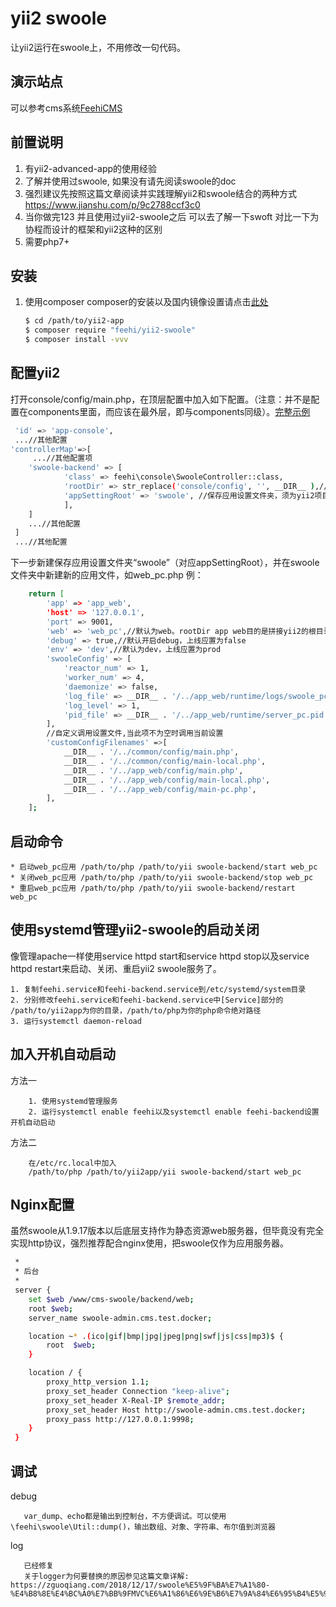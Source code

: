 yii2 swoole
===============================

让yii2运行在swoole上，不用修改一句代码。

 
演示站点
----------------
可以参考cms系统[FeehiCMS](http://www.github.com/liufee/cms)

前置说明
---------------
1. 有yii2-advanced-app的使用经验
2. 了解并使用过swoole, 如果没有请先阅读swoole的doc
3. 强烈建议先按照这篇文章阅读并实践理解yii2和swoole结合的两种方式
    https://www.jianshu.com/p/9c2788ccf3c0
4. 当你做完123 并且使用过yii2-swoole之后
    可以去了解一下swoft 对比一下为协程而设计的框架和yii2这种的区别
5. 需要php7+
 
安装
---------------
1. 使用composer
     composer的安装以及国内镜像设置请点击[此处](https://developer.aliyun.com/composer)
     
     ```bash
     $ cd /path/to/yii2-app
     $ composer require "feehi/yii2-swoole"
     $ composer install -vvv
     ```
 

配置yii2
-------------
打开console/config/main.php，在顶层配置中加入如下配置。（注意：并不是配置在components里面，而应该在最外层，即与components同级）。[完整示例](https://github.com/liufee/cms/blob/master/console/config/main.php)

```bash
 'id' => 'app-console',
 ...//其他配置
'controllerMap'=>[
     ...//其他配置项
    'swoole-backend' => [
            'class' => feehi\console\SwooleController::class,
            'rootDir' => str_replace('console/config', '', __DIR__ ),//yii2项目根路径
            'appSettingRoot' => 'swoole', //保存应用设置文件夹，须为yii2项目根路径
            ],
    ]
    ...//其他配置
 ]
 ...//其他配置
```
下一步新建保存应用设置文件夹“swoole”（对应appSettingRoot），并在swoole文件夹中新建新的应用文件，如web_pc.php
例：
```bash
	return [
        'app' => 'app_web',
        'host' => '127.0.0.1',
        'port' => 9001,
        'web' => 'web_pc',//默认为web。rootDir app web目的是拼接yii2的根目录，如果你的应用为basic，那么app为空即可。
        'debug' => true,//默认开启debug，上线应置为false
        'env' => 'dev',//默认为dev，上线应置为prod
        'swooleConfig' => [
            'reactor_num' => 1,
            'worker_num' => 4,
            'daemonize' => false,
            'log_file' => __DIR__ . '/../app_web/runtime/logs/swoole_pc.log',
            'log_level' => 1,
            'pid_file' => __DIR__ . '/../app_web/runtime/server_pc.pid',
        ],
        //自定义调用设置文件,当此项不为空时调用当前设置
        'customConfigFilenames' =>[
            __DIR__ . '/../common/config/main.php',
            __DIR__ . '/../common/config/main-local.php',
            __DIR__ . '/../app_web/config/main.php',
            __DIR__ . '/../app_web/config/main-local.php',
            __DIR__ . '/../app_web/config/main-pc.php',
        ],
    ];
```


启动命令
-------------
    * 启动web_pc应用 /path/to/php /path/to/yii swoole-backend/start web_pc
    * 关闭web_pc应用 /path/to/php /path/to/yii swoole-backend/stop web_pc
    * 重启web_pc应用 /path/to/php /path/to/yii swoole-backend/restart web_pc
    
    
使用systemd管理yii2-swoole的启动关闭
---------------------------
像管理apache一样使用service httpd start和service httpd stop以及service httpd restart来启动、关闭、重启yii2 swoole服务了。

    1. 复制feehi.service和feehi-backend.service到/etc/systemd/system目录
    2. 分别修改feehi.service和feehi-backend.service中[Service]部分的 /path/to/yii2app为你的目录，/path/to/php为你的php命令绝对路径
    3. 运行systemctl daemon-reload

    
加入开机自动启动
---------------------------   
 
   方法一 
   
        1. 使用systemd管理服务
        2. 运行systemctl enable feehi以及systemctl enable feehi-backend设置开机自动启动
        
   方法二
   
        在/etc/rc.local中加入
        /path/to/php /path/to/yii2app/yii swoole-backend/start web_pc
  

Nginx配置
-------------
虽然swoole从1.9.17版本以后底层支持作为静态资源web服务器，但毕竟没有完全实现http协议，强烈推荐配合nginx使用，把swoole仅作为应用服务器。

```bash
 *
 * 后台
 *
 server {
    set $web /www/cms-swoole/backend/web;
    root $web;
    server_name swoole-admin.cms.test.docker;

    location ~* .(ico|gif|bmp|jpg|jpeg|png|swf|js|css|mp3)$ {
        root  $web;
    }

    location / {
        proxy_http_version 1.1;
        proxy_set_header Connection "keep-alive";
        proxy_set_header X-Real-IP $remote_addr;
        proxy_set_header Host http://swoole-admin.cms.test.docker;
        proxy_pass http://127.0.0.1:9998;
    }
 }
```


调试
-------------

   debug

       var_dump、echo都是输出到控制台，不方便调试。可以使用\feehi\swoole\Util::dump()，输出数组、对象、字符串、布尔值到浏览器

   log

       已经修复
       关于logger为何要替换的原因参见这篇文章详解: https://zguoqiang.com/2018/12/17/swoole%E5%9F%BA%E7%A1%80-%E4%B8%8E%E4%BC%A0%E7%BB%9FMVC%E6%A1%86%E6%9E%B6%E7%9A%84%E6%95%B4%E5%90%88/
